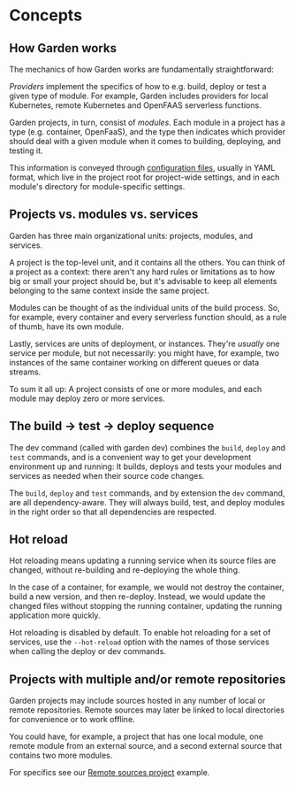 # Concepts

## How Garden works

The mechanics of how Garden works are fundamentally straightforward:

_Providers_ implement the specifics of how to e.g. build, deploy or test a given type of module. For example, Garden includes providers for local Kubernetes, remote Kubernetes and OpenFAAS serverless functions.

Garden projects, in turn, consist of _modules_. Each module in a project has a type \(e.g. container, OpenFaaS\), and the type then indicates which provider should deal with a given module when it comes to building, deploying, and testing it.

This information is conveyed through [configuration files](../using-garden/configuration-files.md), usually in YAML format, which live in the project root for project-wide settings, and in each module's directory for module-specific settings.

## Projects vs. modules vs. services

Garden has three main organizational units: projects, modules, and services.

A project is the top-level unit, and it contains all the others. You can think of a project as a context: there aren't any hard rules or limitations as to how big or small your project should be, but it's advisable to keep all elements belonging to the same context inside the same project.

Modules can be thought of as the individual units of the build process. So, for example, every container and every serverless function should, as a rule of thumb, have its own module.

Lastly, services are units of deployment, or instances. They're _usually_ one service per module, but not necessarily: you might have, for example, two instances of the same container working on different queues or data streams.

To sum it all up: A project consists of one or more modules, and each module may deploy zero or more services.

## The build → test → deploy sequence

The dev command \(called with garden dev\) combines the `build`, `deploy` and `test` commands, and is a convenient way to get your development environment up and running: It builds, deploys and tests your modules and services as needed when their source code changes.

The `build`, `deploy` and `test` commands, and by extension the `dev` command, are all dependency-aware. They will always build, test, and deploy modules in the right order so that all dependencies are respected.

## Hot reload

Hot reloading means updating a running service when its source files are changed, without re-building and re-deploying the whole thing.

In the case of a container, for example, we would not destroy the container, build a new version, and then re-deploy. Instead, we would update the changed files without stopping the running container, updating the running application more quickly.

Hot reloading is disabled by default. To enable hot reloading for a set of services, use the `--hot-reload` option with the names of those services when calling the deploy or dev commands.

## Projects with multiple and/or remote repositories

Garden projects may include sources hosted in any number of local or remote repositories. Remote sources may later be linked to local directories for convenience or to work offline.

You could have, for example, a project that has one local module, one remote module from an external source, and a second external source that contains two more modules.

For specifics see our [Remote sources project](../examples/remote-sources.md) example.

